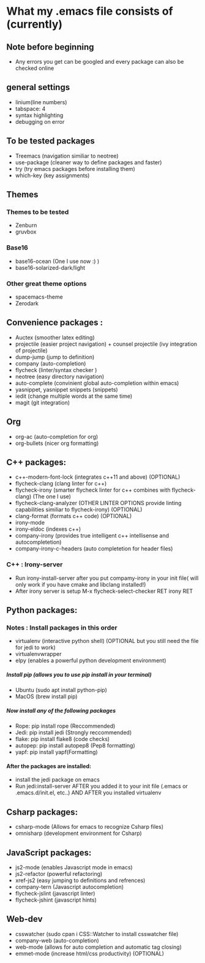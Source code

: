 # What my .emacs file consists of (currently)

## Note before beginning
- Any errors you get can be googled and every package can also be checked online 

## general settings 
- linium(line numbers) 
- tabspace: 4 
- syntax highlighting
- debugging on error 

## To be tested packages
- Treemacs (navigation similiar to neotree)
- use-package (cleaner way to define packages and faster)
- try (try emacs packages before installing them)
- which-key (key assignments)

## Themes 

### Themes to be tested
- Zenburn 
- gruvbox

### Base16 
- base16-ocean (One I use now :) )
- base16-solarized-dark/light 

### Other great theme options   
- spacemacs-theme
- Zerodark

## Convenience packages :
- Auctex (smoother latex editing)
- projectile (easier project navigation) + counsel projectile (ivy integration of projectile)
- dump-jump (jump to definition) 
- company (auto-completion)
- flycheck (linter/syntax checker ) 
- neotree (easy directory navigation)
- auto-complete (convinient global auto-completion within emacs)
- yasnippet, yasnippet snippets (snippets)
- iedit (change multiple words at the same time)
- magit (git integration)

## Org
- org-ac (auto-completion for org)
- org-bullets (nicer org formatting)

## C++ packages: 
- c++-modern-font-lock (integrates c++11 and above) (OPTIONAL)
- flycheck-clang (clang linter for c++) 
- flycheck-irony (smarter flycheck linter for c++ combines with flycheck-clang) (The one I use)
- flycheck-clang-analyzer (OTHER LINTER OPTIONS provide linting capabilities similiar to flycheck-irony) (OPTIONAL)
- clang-format (formats c++ code) (OPTIONAL)
- irony-mode 
- irony-eldoc (indexes c++)
- company-irony (provides true intelligent c++ intellisense and autocompletetion)
- company-irony-c-headers (auto completetion for header files)
### C++ : Irony-server
- Run irony-install-server after you put compamy-irony in your init file( will only work if you have cmake and libclang installed!)
- After irony server is setup M-x flycheck-select-checker RET irony RET

## Python packages: 

### Notes : Install packages in this order
- virtualenv (interactive python shell) (OPTIONAL but you still need the file for jedi to work)
- virtualenvwrapper
- elpy (enables a powerful python development environment)
##### Install pip (allows you to use pip install in your terminal)
- Ubuntu (sudo apt install python-pip)
- MacOS (brew install pip)
##### Now install any of the following packages
- Rope: pip install rope (Reccommended)
- Jedi: pip install jedi (Strongly reccommended)
- flake: pip install flake8 (code checks)
- autopep: pip install autopep8 (Pep8 formatting) 
- yapf: pip install yapf(Formatting)

#### After the packages are installed:
- install the jedi package on emacs 
- Run jedi:install-server AFTER you added it to your init file (.emacs or .emacs.d/init.el, etc..) AND AFTER you installed virtualenv

## Csharp packages:
- csharp-mode (Allows for emacs to recognize Csharp files)
- omnisharp (development environment for Csharp)

## JavaScript packages:
- js2-mode (enables Javascript mode in emacs)
- js2-refactor (powerful refactoring)
- xref-js2 (easy jumping to definitions and refrences)
- company-tern (Javascript autocompletion)
- flycheck-jslint (javascript linter)
- flycheck-jshint (javascript hints)

## Web-dev
- csswatcher (sudo cpan i CSS::Watcher to install csswatcher file)
- company-web (auto-completion)
- web-mode (allows for auto completion and automatic tag closing) 
- emmet-mode (increase html/css productivity) (OPTIONAL)
